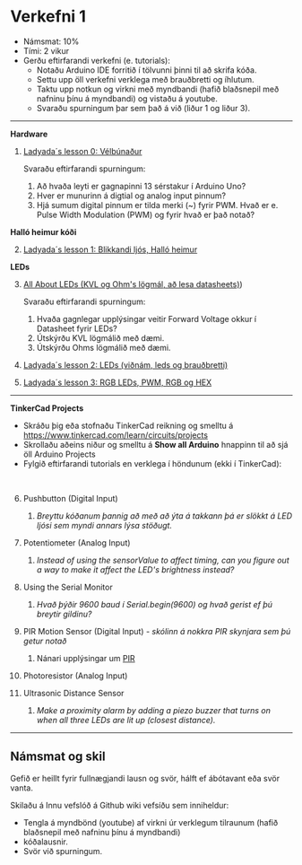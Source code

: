 # Verkefni 1 
- Námsmat: 10%
- Tími: 2 vikur
- Gerðu eftirfarandi verkefni (e. tutorials):
  - Notaðu Arduino IDE forritið í tölvunni þinni til að skrifa kóða.
  - Settu upp öll verkefni verklega með brauðbretti og íhlutum.
  - Taktu upp notkun og virkni með myndbandi (hafið blaðsnepil með nafninu þínu á myndbandi) og vistaðu á youtube.
  - Svaraðu spurningum þar sem það á við (liður 1 og  liður 3).

---

**Hardware**

1. [Ladyada´s lesson 0: Vélbúnaður](https://learn.adafruit.com/ladyadas-learn-arduino-lesson-number-0) 

   Svaraðu eftirfarandi spurningum:

    1. Að hvaða leyti er gagnapinni 13 sérstakur í Arduino Uno?
    1. Hver er munurinn á digtial og analog input pinnum?
    1. Hjá sumum digital pinnum er tilda merki (~) fyrir PWM. Hvað er e. Pulse Width Modulation (PWM) og fyrir hvað er það notað?

**Halló heimur kóði**

2. [Ladyada´s lesson 1: Blikkandi ljós, Halló heimur ](https://learn.adafruit.com/ladyadas-learn-arduino-lesson-number-1) 

  
**LEDs**

3. [All About LEDs (KVL og Ohm's lögmál, að lesa datasheets)](https://learn.adafruit.com/all-about-leds/overview))
 
   Svaraðu eftirfarandi spurningum:

     1. Hvaða gagnlegar upplýsingar veitir Forward Voltage okkur í Datasheet fyrir LEDs?
     1. Útskýrðu KVL lögmálið með dæmi.
     1. Útskýrðu Ohms lögmálið með dæmi.
     
4. [Ladyada´s lesson 2: LEDs (viðnám, leds og brauðbretti)](https://learn.adafruit.com/adafruit-arduino-lesson-2-leds/overview)

5. [Ladyada´s lesson 3: RGB LEDs, PWM, RGB og HEX](https://learn.adafruit.com/adafruit-arduino-lesson-3-rgb-leds)


---

**TinkerCad Projects**
- Skráðu þig eða stofnaðu TinkerCad reikning og smelltu á https://www.tinkercad.com/learn/circuits/projects  
- Skrollaðu aðeins niður og smelltu á **Show all Arduino** hnappinn til að sjá öll Arduino Projects 
- Fylgið eftirfarandi tutorials en verklega í höndunum (ekki í TinkerCad):

<br>

6. Pushbutton (Digital Input) 
   1. _Breyttu kóðanum þannig að með að ýta á takkann þá er slökkt á LED ljósi sem myndi annars lýsa stöðugt._

7. Potentiometer (Analog Input) 
   1. _Instead of using the sensorValue to affect timing, can you figure out a way to make it affect the LED's brightness instead?_
   
8. Using the Serial Monitor
   1. _Hvað þýðir 9600 baud í Serial.begin(9600) og hvað gerist ef þú breytir gildinu?_
   
9. PIR Motion Sensor (Digital Input) - _skólinn á nokkra PIR skynjara sem þú getur notað_
   1. Nánari upplýsingar um [PIR](https://learn.adafruit.com/pir-passive-infrared-proximity-motion-sensor/overview)
   
10. Photoresistor (Analog Input) 

11. Ultrasonic Distance Sensor 
    1. _Make a proximity alarm by adding a piezo buzzer that turns on when all three LEDs are lit up (closest distance)._

---

## Námsmat og skil
Gefið er heillt fyrir fullnægjandi lausn og svör, hálft ef ábótavant eða svör vanta.

Skilaðu á Innu vefslóð á Github wiki vefsíðu sem inniheldur:

- Tengla á myndbönd (youtube) af virkni úr verklegum tilraunum (hafið blaðsnepil með nafninu þínu á myndbandi)
- kóðalausnir. 
- Svör við spurningum.







